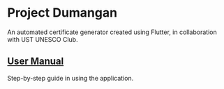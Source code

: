 # Project Dumangan

An automated certificate generator created using Flutter, in collaboration with UST UNESCO Club.

## <a href="https://drive.google.com/file/d/1nE9OB_IdS9gbyvq7U4YWL0U5UPT50NUq/view?usp=sharing">User Manual<a>

Step-by-step guide in using the application.



